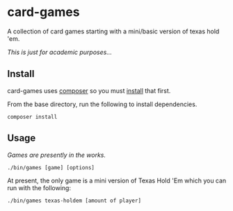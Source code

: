 card-games
==========
A collection of card games starting with a mini/basic version of texas hold 'em.

*This is just for academic purposes...*

Install
-------
card-games uses [composer](https://getcomposer.org/) so you must [install](https://getcomposer.org/doc/00-intro.md#installation-linux-unix-osx) that first.
 
From the base directory, run the following to install dependencies.
```
composer install
```

Usage
-----
*Games are presently in the works.*

```
./bin/games [game] [options]
```

At present, the only game is a mini version of Texas Hold 'Em which you can run with the following:

```
./bin/games texas-holdem [amount of player]
```
